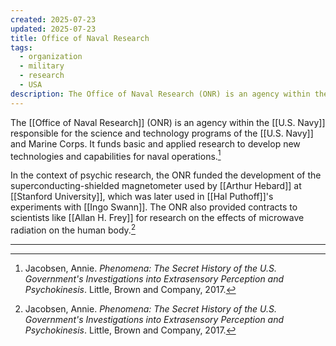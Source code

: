 ```yaml
---
created: 2025-07-23
updated: 2025-07-23
title: Office of Naval Research
tags:
  - organization
  - military
  - research
  - USA
description: The Office of Naval Research (ONR) is an agency within the U.S. Department of the Navy responsible for the science and technology programs of the U.S. Navy and Marine Corps.
---
```


The [[Office of Naval Research]] (ONR) is an agency within the [[U.S. Navy]] responsible for the science and technology programs of the [[U.S. Navy]] and Marine Corps. It funds basic and applied research to develop new technologies and capabilities for naval operations.[^1]

In the context of psychic research, the ONR funded the development of the superconducting-shielded magnetometer used by [[Arthur Hebard]] at [[Stanford University]], which was later used in [[Hal Puthoff]]'s experiments with [[Ingo Swann]]. The ONR also provided contracts to scientists like [[Allan H. Frey]] for research on the effects of microwave radiation on the human body.[^1]

---

[^1]: Jacobsen, Annie. *Phenomena: The Secret History of the U.S. Government's Investigations into Extrasensory Perception and Psychokinesis*. Little, Brown and Company, 2017.
